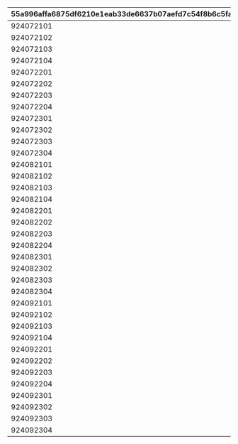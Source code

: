 |55a996affa6875df6210e1eab33de6637b07aefd7c54f8b6c5fa99673fcfe2b1|9ed1874981c99a552b12d64b2d293707c2769256b089206496abd0111a049d7e|002e2fa701407626f8e74073c11be60a40ff1383a16e14848c56dbfbf99a2f77|0ef450781816a5a0a718b92ce230b00ce58624c23f1e2221c45b3762bb7331b9|2fb9359e68bcea78f1ca93dbbae290493ee9357672abd09aea4afd44ac491bc3|b0bdd15b51d95d9332e42a4f7c6e48b795b3c3ecb86d35c7ba51249637eacc72|408c638518aa0ac249498c837fc0765822f2d98c153bc6a83f1cd5286ddf1b7a|1821bcfaf67b1c90e4172a823cba26e88dfe308def30c9e00f12c24e98be56fd|47d598de6b0a320f312b993f34fa4ebfb28ecd69bb4f8ba6a394191b16bb7139|e0787acea83a8ca0fda5099a5fd2620ddf8f818c0cd8263aeb5105f70e810d3c|8eb2cac473e40b6378722d39ed1b4aa46458a6396e5bcd67c270892dd971b81f|09386833b478f998f8218ca3913f5b172f803090d6b403e77f0c04ff478de3db|
| --- | --- | --- | --- | --- | --- | --- | --- | --- | --- | --- | --- |
|924072101|1|0|92407|1|924073101|1|500000000|924071100|92407110|92407120|90|
|924072102|1|92407110|92407|2|924073102|2|1000000000|924071200|92407120|92407130|90|
|924072103|1|92407120|92407|3|924073103|3|1500000000|924071300|92407130|92407140|90|
|924072104|1|92407130|92407|3|924073104|4|0|924071400|92407140|0|90|
|924072201|1|0|92407|1|924073201|1|500000000|924072100|92407210|92407220|90|
|924072202|1|92407210|92407|2|924073202|2|1000000000|924072200|92407220|92407230|90|
|924072203|1|92407220|92407|3|924073203|3|1500000000|924072300|92407230|92407240|90|
|924072204|1|92407230|92407|3|924073204|4|0|924072400|92407240|0|90|
|924072301|1|0|92407|1|924073301|1|500000000|924073100|92407310|92407320|90|
|924072302|1|92407310|92407|2|924073302|2|1000000000|924073200|92407320|92407330|90|
|924072303|1|92407320|92407|3|924073303|3|1500000000|924073300|92407330|92407340|90|
|924072304|1|92407330|92407|3|924073304|4|0|924073400|92407340|0|90|
|924082101|1|0|92408|1|924083101|1|500000000|924081100|92408110|92408120|90|
|924082102|1|92408110|92408|2|924083102|2|1000000000|924081200|92408120|92408130|90|
|924082103|1|92408120|92408|3|924083103|3|1500000000|924081300|92408130|92408140|90|
|924082104|1|92408130|92408|3|924083104|4|0|924081400|92408140|0|90|
|924082201|1|0|92408|1|924083201|1|500000000|924082100|92408210|92408220|90|
|924082202|1|92408210|92408|2|924083202|2|1000000000|924082200|92408220|92408230|90|
|924082203|1|92408220|92408|3|924083203|3|1500000000|924082300|92408230|92408240|90|
|924082204|1|92408230|92408|3|924083204|4|0|924082400|92408240|0|90|
|924082301|1|0|92408|1|924083301|1|500000000|924083100|92408310|92408320|90|
|924082302|1|92408310|92408|2|924083302|2|1000000000|924083200|92408320|92408330|90|
|924082303|1|92408320|92408|3|924083303|3|1500000000|924083300|92408330|92408340|90|
|924082304|1|92408330|92408|3|924083304|4|0|924083400|92408340|0|90|
|924092101|1|0|92409|1|924093101|1|500000000|924091100|92409110|92409120|90|
|924092102|1|92409110|92409|2|924093102|2|1000000000|924091200|92409120|92409130|90|
|924092103|1|92409120|92409|3|924093103|3|1500000000|924091300|92409130|92409140|90|
|924092104|1|92409130|92409|4|924093104|4|0|924091400|92409140|0|90|
|924092201|1|0|92409|1|924093201|1|500000000|924092100|92409210|92409220|90|
|924092202|1|92409210|92409|2|924093202|2|1000000000|924092200|92409220|92409230|90|
|924092203|1|92409220|92409|3|924093203|3|1500000000|924092300|92409230|92409240|90|
|924092204|1|92409230|92409|4|924093204|4|0|924092400|92409240|0|90|
|924092301|1|0|92409|1|924093301|1|500000000|924093100|92409310|92409320|90|
|924092302|1|92409310|92409|2|924093302|2|1000000000|924093200|92409320|92409330|90|
|924092303|1|92409320|92409|3|924093303|3|1500000000|924093300|92409330|92409340|90|
|924092304|1|92409330|92409|4|924093304|4|0|924093400|92409340|0|90|